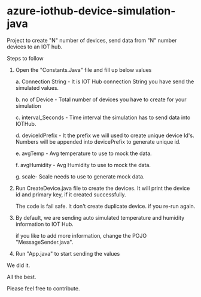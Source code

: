 # azure-iothub-device-simulation-java
Project to create "N" number of devices, send data from "N" number devices to an IOT hub.

Steps to follow

1. Open the "Constants.Java" file and fill up below values
	
	a. Connection String - It is IOT Hub connection String you have send the simulated values.
	
	b. no of Device - Total number of devices you have to create for your simulation
	
	c. interval_Seconds - Time interval the simulation has to send data into IOTHub.
	
	d. deviceIdPrefix - It the prefix we will used to create unique device Id's. Numbers will be appended into devicePrefix to generate unique id.
	
	e. avgTemp - Avg temperature to use to mock the data.
	
	f. avgHumidity - Avg Humidity to use to mock the data.
	
	g. scale- Scale needs to use to generate mock data.

2. Run CreateDevice.java file to create the devices. It will print the device id and primary key, if it created successfully.
   
   The code is fail safe. It don't create duplicate device. if you re-run again.
	
3. By default, we are sending auto simulated temperature and humidity information to IOT Hub.
   
   if you like to add more information, change the POJO "MessageSender.java".

4. Run "App.java" to start sending the values

We did it.

All the best.

Please feel free to contribute. 